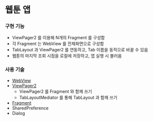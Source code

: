 # 웹툰 앱

### 구현 기능
- ViewPager2 를 이용해 N개의 Fragment 를 구성함
- 각 Fragment 는 WebView 를 전체화면으로 구성함
- TabLayout 과 ViewPager2 를 연동하고, Tab 이름을 동적으로 바꿀 수 있음
- 웹툰의 마지막 조회 시점을 로컬에 저장하고, 앱 실행 시 불러옴


### 사용 기술
- [WebView](https://developer.android.com/guide/webapps/webview)
- [ViewPager2](https://developer.android.com/training/animation/screen-slide-2) 
    - ViewPager2 를 Fragment 와 함께 쓰기
    - TabLayoutMediator 를 통해 TabLayout 과 함께 쓰기
- [Fragment](https://developer.android.com/guide/components/fragments)
- SharedPreference
- Dialog